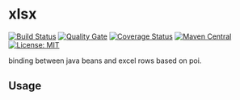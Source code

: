 # xlsx

[![Build Status](https://travis-ci.org/gobars/xlsx.svg?branch=master)](https://travis-ci.org/gobars/xlsx)
[![Quality Gate](https://sonarcloud.io/api/project_badges/measure?project=com.github.gobars%3Axlsx&metric=alert_status)](https://sonarcloud.io/dashboard/index/com.github.gobars%3Axlsx)
[![Coverage Status](https://coveralls.io/repos/github/gobars/xlsx/badge.svg?branch=master)](https://coveralls.io/github/gobars/xlsx?branch=master)
[![Maven Central](https://maven-badges.herokuapp.com/maven-central/com.github.gobars/xlsx/badge.svg?style=flat-square)](https://maven-badges.herokuapp.com/maven-central/com.github.gobars/xlsx/)
[![License: MIT](https://img.shields.io/badge/License-MIT-yellow.svg)](https://opensource.org/licenses/MIT)

binding between java beans and excel rows based on poi.

## Usage
